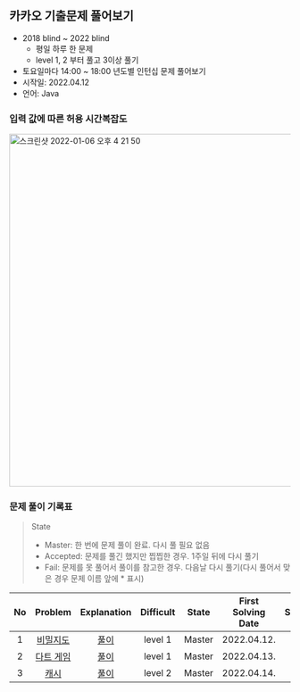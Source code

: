 ## 카카오 기출문제 풀어보기
- 2018 blind ~ 2022 blind 
  - 평일 하루 한 문제
  - level 1, 2 부터 풀고 3이상 풀기
- 토요일마다 14:00 ~ 18:00 년도별 인턴십 문제 풀어보기
- 시작일: 2022.04.12
- 언어: Java

### 입력 값에 따른 허용 시간복잡도
<img width="632" alt="스크린샷 2022-01-06 오후 4 21 50" src="https://user-images.githubusercontent.com/45876793/148344669-cceb9357-8b87-4c5b-a16b-a42a9f2f26b5.png">

### 문제 풀이 기록표
> State
> - Master: 한 번에 문제 풀이 완료. 다시 풀 필요 없음
> - Accepted: 문제를 풀긴 했지만 찝찝한 경우. 1주일 뒤에 다시 풀기
> - Fail: 문제를 못 풀어서 풀이를 참고한 경우. 다음날 다시 풀기(다시 풀어서 맞은 경우 문제 이름 앞에 * 표시)

| No | Problem | Explanation | Difficult | State | First Solving Date | Next Solving Date |
|:------:|:---------:|:---------:|:-----------:|:-----------:|:-----------:|:-----------:|
| 1 | [비밀지도](https://programmers.co.kr/learn/courses/30/lessons/17681) | [풀이](./blind2018/비밀지도.java) | level 1 | Master | 2022.04.12. | - |
| 2 | [다트 게임](https://programmers.co.kr/learn/courses/30/lessons/17682) | [풀이](./blind2018/다트게임.java) | level 1 | Master | 2022.04.13. | - |
| 3 | [캐시](https://programmers.co.kr/learn/courses/30/lessons/17680) | [풀이](./blind2018/캐시.java) | level 2 | Master | 2022.04.14. | - |
